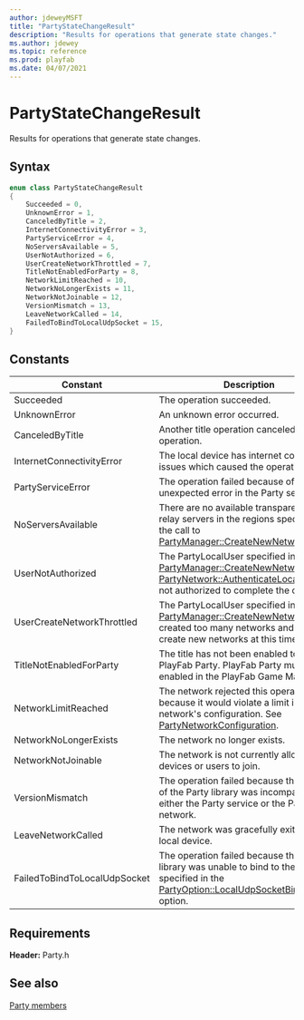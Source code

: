 ```yaml
---
author: jdeweyMSFT
title: "PartyStateChangeResult"
description: "Results for operations that generate state changes."
ms.author: jdewey
ms.topic: reference
ms.prod: playfab
ms.date: 04/07/2021
---
```


# PartyStateChangeResult  

Results for operations that generate state changes.    

## Syntax  
  
```cpp
enum class PartyStateChangeResult    
{  
    Succeeded = 0,  
    UnknownError = 1,  
    CanceledByTitle = 2,  
    InternetConnectivityError = 3,  
    PartyServiceError = 4,  
    NoServersAvailable = 5,  
    UserNotAuthorized = 6,  
    UserCreateNetworkThrottled = 7,  
    TitleNotEnabledForParty = 8,  
    NetworkLimitReached = 10,  
    NetworkNoLongerExists = 11,  
    NetworkNotJoinable = 12,  
    VersionMismatch = 13,  
    LeaveNetworkCalled = 14,  
    FailedToBindToLocalUdpSocket = 15,  
}  
```  
  
## Constants  
  
| Constant | Description |
| --- | --- |
| Succeeded | The operation succeeded. |  
| UnknownError | An unknown error occurred. |  
| CanceledByTitle | Another title operation canceled this operation. |  
| InternetConnectivityError | The local device has internet connectivity issues which caused the operation to fail. |  
| PartyServiceError | The operation failed because of an unexpected error in the Party service. |  
| NoServersAvailable | There are no available transparent cloud relay servers in the regions specified by the call to [PartyManager::CreateNewNetwork()](../classes/PartyManager/methods/partymanager_createnewnetwork.md). |  
| UserNotAuthorized | The PartyLocalUser specified in the call to [PartyManager::CreateNewNetwork()](../classes/PartyManager/methods/partymanager_createnewnetwork.md) or [PartyNetwork::AuthenticateLocalUser()](../classes/PartyNetwork/methods/partynetwork_authenticatelocaluser.md) is not authorized to complete the operation. |  
| UserCreateNetworkThrottled | The PartyLocalUser specified in the call to [PartyManager::CreateNewNetwork()](../classes/PartyManager/methods/partymanager_createnewnetwork.md) has created too many networks and cannot create new networks at this time. |  
| TitleNotEnabledForParty | The title has not been enabled to use PlayFab Party. PlayFab Party must be enabled in the PlayFab Game Manager. |  
| NetworkLimitReached | The network rejected this operation because it would violate a limit in the network's configuration. See [PartyNetworkConfiguration](../structs/partynetworkconfiguration.md). |  
| NetworkNoLongerExists | The network no longer exists. |  
| NetworkNotJoinable | The network is not currently allowing new devices or users to join. |  
| VersionMismatch | The operation failed because this version of the Party library was incompatible with either the Party service or the Party network. |  
| LeaveNetworkCalled | The network was gracefully exited by the local device. |  
| FailedToBindToLocalUdpSocket | The operation failed because the Party library was unable to bind to the socket specified in the [PartyOption::LocalUdpSocketBindAddress](partyoption.md) option. |  
  
  
## Requirements  
  
**Header:** Party.h
  
## See also  
[Party members](../party_members.md)  

  
  
